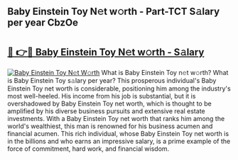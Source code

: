 ## Baby Einstein Toy N𝚎t w𝚘rth - Part-TCT S𝚊lary per year CbzOe

# <h2><a href="http://gc4mtx.nevu.top/?p=Baby+Einstein+Toy">🔗 👉🔴 Baby Einstein Toy N𝚎t w𝚘rth - S𝚊lary</a></h2>

[![Baby Einstein Toy N𝚎t W𝚘rth](https://i.imgur.com/Oavwk0R.jpeg)](http://gc4mtx.nevu.top/?p=Baby+Einstein+Toy)
What is Baby Einstein Toy n𝚎t w𝚘rth? What is Baby Einstein Toy s𝚊lary per year?
This prosperous individual's Baby Einstein Toy net worth is considerable, positioning him among the industry's most well-heeled. His income from his job is substantial, but it is overshadowed by Baby Einstein Toy net worth, which is thought to be amplified by his diverse business pursuits and extensive real estate investments. With a Baby Einstein Toy net worth that ranks him among the world's wealthiest, this man is renowned for his business acumen and financial acumen. This rich individual, whose Baby Einstein Toy net worth is in the billions and who earns an impressive salary, is a prime example of the force of commitment, hard work, and financial wisdom.
